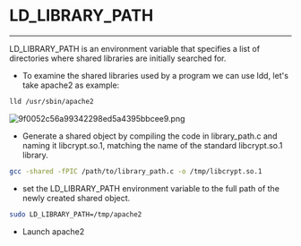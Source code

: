 # LD_LIBRARY_PATH
***

LD_LIBRARY_PATH is an environment variable that specifies a list of directories where shared libraries are initially searched for.

- To examine the shared libraries used by a program we can use ldd, let's take apache2 as example:
```sh
lld /usr/sbin/apache2
```
![9f0052c56a99342298ed5a4395bbcee9.png](:/9bcd96129d9042eca8a8af27a900381f)

- Generate a shared object by compiling the code in library_path.c and naming it libcrypt.so.1, matching the name of the standard libcrypt.so.1 library.
```sh
gcc -shared -fPIC /path/to/library_path.c -o /tmp/libcrypt.so.1 
```

- set the LD_LIBRARY_PATH environment variable to the full path of the newly created shared object.
```sh
sudo LD_LIBRARY_PATH=/tmp/apache2
```

- Launch apache2

